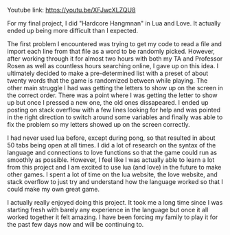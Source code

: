 
Youtube link: 
https://youtu.be/XFJwcXLZQU8

For my final project, I did "Hardcore Hangmnan" in Lua and Love. It actually ended up being more difficult than I expected. 

The first problem I encountered was trying to get my code to read a file and import each line from that file as a word to be randomly picked. However, after working through it for almost two hours with both my TA and Professor Rosen as well as countless hours searching online, I gave up on this idea. I ultimately decided to make a pre-determined list with a preset of about twenty words that the game is randomized between while playing. The other main struggle I had was getting the letters to show up on the screen in the correct order. There was a point where I was getting the letter to show up but once I pressed a new one, the old ones dissapeared. I ended up posting on stack overflow with a few lines looking for help and was pointed in the right direction to switch around some variables and finally was able to fix the problem so my letters showed up on the screen correctly.

I had never used lua before, except during pong, so that resulted in about 50 tabs being open at all times. I did a lot of research on the syntax of the language and connections to love functions so that the game could run as smoothly as possible. However, I feel like I was actually able to learn a lot from this project and I am excited to use lua (and love) in the future to make other games. I spent a lot of time on the lua website, the love website, and stack overflow to just try and understand how the language worked so that I could make my own great game. 

I actually really enjoyed doing this project. It took me a long time since I was starting fresh with barely any experience in the language but once it all worked together it felt amazing. I have been forcing my family to play it for the past few days now and will be continuing to. 
